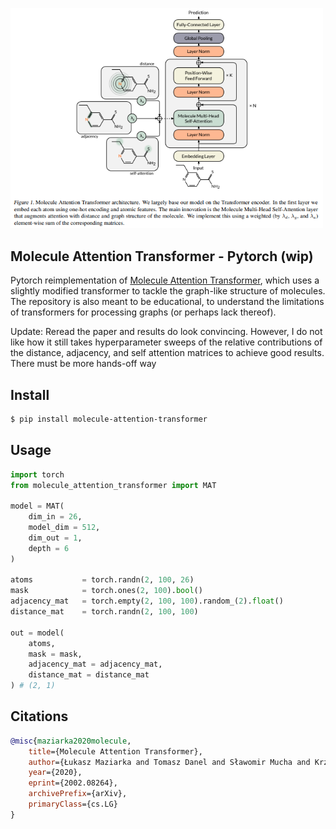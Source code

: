 <img src="./mat.png" width="500px"></img>

## Molecule Attention Transformer - Pytorch (wip)

Pytorch reimplementation of <a href="https://arxiv.org/abs/2002.08264">Molecule Attention Transformer</a>, which uses a slightly modified transformer to tackle the graph-like structure of molecules. The repository is also meant to be educational, to understand the limitations of transformers for processing graphs (or perhaps lack thereof).

Update: Reread the paper and results do look convincing. However, I do not like how it still takes hyperparameter sweeps of the relative contributions of the distance, adjacency, and self attention matrices to achieve good results. There must be more hands-off way

## Install

```bash
$ pip install molecule-attention-transformer
```

## Usage

```python
import torch
from molecule_attention_transformer import MAT

model = MAT(
    dim_in = 26,
    model_dim = 512,
    dim_out = 1,
    depth = 6
)

atoms           = torch.randn(2, 100, 26)
mask            = torch.ones(2, 100).bool()
adjacency_mat   = torch.empty(2, 100, 100).random_(2).float()
distance_mat    = torch.randn(2, 100, 100)

out = model(
    atoms,
    mask = mask,
    adjacency_mat = adjacency_mat,
    distance_mat = distance_mat
) # (2, 1)
```

## Citations

```bibtex
@misc{maziarka2020molecule,
    title={Molecule Attention Transformer}, 
    author={Łukasz Maziarka and Tomasz Danel and Sławomir Mucha and Krzysztof Rataj and Jacek Tabor and Stanisław Jastrzębski},
    year={2020},
    eprint={2002.08264},
    archivePrefix={arXiv},
    primaryClass={cs.LG}
}
```
